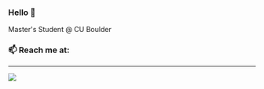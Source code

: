 ### Hello 👋

Master's Student @ CU Boulder

### 📫 Reach me at:

***

[![](https://img.shields.io/badge/LinkedIn-0077B5?style=for-the-badge&logo=linkedin&logoColor=white)](https://www.linkedin.com/in/jai-sawhney-44071221b/)
